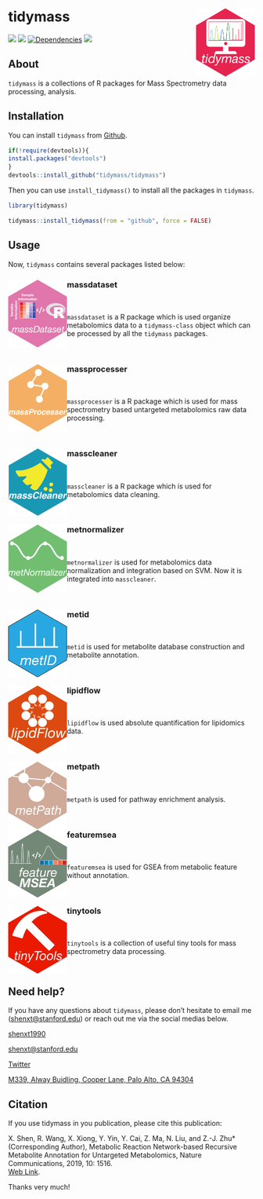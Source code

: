 <!-- README.md is generated from README.Rmd. Please edit that file -->

# tidymass <img src="man/figures/logo.png" align="right" alt="" width="120" />

[![](https://www.r-pkg.org/badges/version/tidymass?color=green)](https://cran.r-project.org/package=tidymass)
[![](https://img.shields.io/github/languages/code-size/tidymass/tidymass.svg)](https://github.com/tidymass/tidymass)
[![Dependencies](https://tinyverse.netlify.com/badge/tidymass)](https://cran.r-project.org/package=tidymass)
[![](https://img.shields.io/badge/lifecycle-experimental-orange.svg)](https://www.tidyverse.org/lifecycle/#experimental)

## About

`tidymass` is a collections of R packages for Mass Spectrometry data
processing, analysis.

## Installation

You can install `tidymass` from
[Github](https://github.com/tidymass/tidymass).

``` r
if(!require(devtools)){
install.packages("devtools")
}
devtools::install_github("tidymass/tidymass")
```

Then you can use `install_tidymass()` to install all the packages in
`tidymass`.

``` r
library(tidymass)
```

``` r
tidymass::install_tidymass(from = "github", force = FALSE)
```

## Usage

Now, `tidymass` contains several packages listed below:

### massdataset <a href="https://tidymass.github.io/massdataset/" target="_blank"><img src="man/figures/massdataset_logo.png" align="left" alt="" width="120" /></a>

<br>

`massdataset` is a R package which is used organize metabolomics data to a `tidymass-class` object which can be processed by all the `tidymass` packages.

<br>

### massprocesser <a href="https://tidymass.github.io/massprocesser/" target="_blank"><img src="man/figures/massprocesser_logo.png" align="left" alt="" width="120" /></a>

<br>

`massprocesser` is a R package which is used for mass spectrometry based untargeted metabolomics raw data processing.

<br>

### masscleaner <a href="https://tidymass.github.io/masscleaner/" target="_blank"><img src="man/figures/masscleaner_logo.png" align="left" alt="" width="120" /></a>

<br>

`masscleaner` is a R package which is used for metabolomics data cleaning.

<br>

### metnormalizer <a href="https://tidymass.github.io/MetNormalizer/" target="_blank"><img src="man/figures/metnormalizer_logo.png" align="left" alt="" width="120" /></a>

<br>

`metnormalizer` is used for metabolomics data normalization and integration based on SVM. Now it is integrated into `masscleaner`.

<br>

### metid <a href="https://tidymass.github.io/metid/" target="_blank"><img src="man/figures/metid_logo.png" align="left" alt="" width="120" /></a>

<br>

`metid` is used for metabolite database construction and metabolite annotation.

<br>

### lipidflow <a href="https://tidymass.github.io/lipidflow/" target="_blank"><img src="man/figures/lipidflow_logo.png" align="left" alt="" width="120" /></a>

<br>

`lipidflow` is used absolute quantification for lipidomics data.

<br>

### metpath <a href="https://tidymass.github.io/metPath/" target="_blank"><img src="man/figures/metpath_logo.png" align="left" alt="" width="120" /></a>

<br>

`metpath` is used for pathway enrichment analysis.

<br>

### featuremsea <a href="https://tidymass.github.io/featuremsea/" target="_blank"><img src="man/figures/featuremsea.png" align="left" alt="" width="120" /></a>

<br>

`featuremsea` is used for GSEA from metabolic feature without annotation.

<br>

### tinytools <a href="https://tidymass.github.io/tinytools/" target="_blank"><img src="man/figures/tinytools_logo.png" align="left" alt="" width="120" /></a>

<br>

`tinytools` is a collection of useful tiny tools for mass spectrometry data processing.

<br>

## Need help?

If you have any questions about `tidymass`, please don’t hesitate to
email me (<shenxt@stanford.edu>) or reach out me via the social medias below.

<i class="fa fa-weixin"></i>
[shenxt1990](https://www.shenxt.info/files/wechat_QR.jpg)

<i class="fa fa-envelope"></i> <shenxt@stanford.edu>

<i class="fa fa-twitter"></i>
[Twitter](https://twitter.com/JasperShen1990)

<i class="fa fa-map-marker-alt"></i> [M339, Alway Buidling, Cooper Lane,
Palo Alto, CA
94304](https://www.google.com/maps/place/Alway+Building/@37.4322345,-122.1770883,17z/data=!3m1!4b1!4m5!3m4!1s0x808fa4d335c3be37:0x9057931f3b312c29!8m2!3d37.4322345!4d-122.1748996)

## Citation

If you use tidymass in you publication, please cite this publication:

X. Shen, R. Wang, X. Xiong, Y. Yin, Y. Cai, Z. Ma, N. Liu, and Z.-J.
Zhu\* (Corresponding Author), Metabolic Reaction Network-based Recursive
Metabolite Annotation for Untargeted Metabolomics, Nature
Communications, 2019, 10: 1516.  
[Web Link](https://www.nature.com/articles/s41467-019-09550-x).

Thanks very much!
